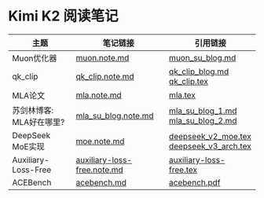 # Kimi K2 阅读笔记

| 主题 | 笔记链接 | 引用链接 |
|------|----------|----------|
| Muon优化器 | [muon.note.md](muon.note.md) | [muon_su_blog.md](muon_su_blog.md) |
| qk_clip | [qk_clip.note.md](qk_clip.note.md) | [qk_clip_blog.md](qk_clip_blog.md)<br>[qk_clip.tex](qk_clip.tex) |
| MLA论文 | [mla.note.md](mla.note.md) | [mla.tex](mla.tex) |
| 苏剑林博客: MLA好在哪里? | [mla_su_blog.note.md](mla_su_blog.note.md) | [mla_su_blog_1.md](mla_su_blog_1.md)<br>[mla_su_blog_2.md](mla_su_blog_2.md) |
| DeepSeek MoE实现 | [moe.note.md](moe.note.md) | [deepseek_v2_moe.tex](deepseek_v2_moe.tex)<br>[deepseek_v3_arch.tex](deepseek_v3_arch.tex) |
| Auxiliary-Loss-Free | [auxiliary-loss-free.note.md](auxiliary-loss-free.note.md) | [auxiliary-loss-free.tex](auxiliary-loss-free.tex) |
| ACEBench | [acebench.md](acebench.md) | [acebench.pdf](https://arxiv.org/abs/2501.12851) |